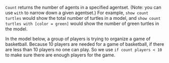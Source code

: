 ﻿`Count` returns the number of agents in a specified agentset. (Note: you can use `with` to narrow down a given agentset.) For example, `show count turtles` would show the total number of turtles in a model, and  `show count turtles with [color = green]` would show the number of green turtles in the model. 



In the model below, a group of players is trying to organize a game of basketball. Because 10 players are needed for a game of basketball, if there are less than 10 players no one can play. So we use `if count players < 10` to make sure there are enough players for the game.